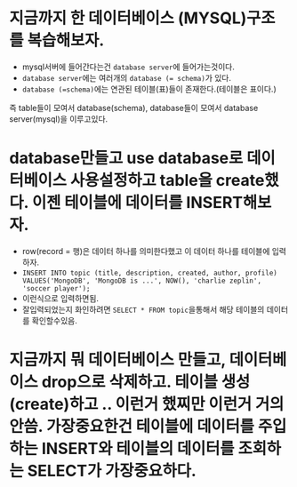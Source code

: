 # 지금까지 한 데이터베이스 (MYSQL)구조를 복습해보자.

- mysql서버에 들어간다는건 `database server`에 들어가는것이다.
- `database server`에는 여러개의 `database (= schema)`가 있다.
- `database (=schema)`에는 연관된 테이블(표)들이 존재한다.(테이블은 표이다.)

즉 table들이 모여서 database(schema), database들이 모여서 database server(mysql)을 이루고있다.

# database만들고 use database로 데이터베이스 사용설정하고 table을 create했다. 이젠 테이블에 데이터를 INSERT해보자.

- row(record = 행)은 데이터 하나를 의미한다했고 이 데이터 하나를 테이블에 입력하자.
- `INSERT INTO topic (title, description, created, author, profile) VALUES('MongoDB', 'MongoDB is ...', NOW(), 'charlie zeplin', 'soccer player');`
- 이런식으로 입력하면됨.
- 잘입력되었는지 화인하려면 `SELECT * FROM topic`을통해서 해당 테이블의 데이터를 확인할수있음.

# 지금까지 뭐 데이터베이스 만들고, 데이터베이스 drop으로 삭제하고. 테이블 생성(create)하고 .. 이런거 했찌만 이런거 거의안씀. 가장중요한건 테이블에 데이터를 주입하는 INSERT와 테이블의 데이터를 조회하는 SELECT가 가장중요하다.

